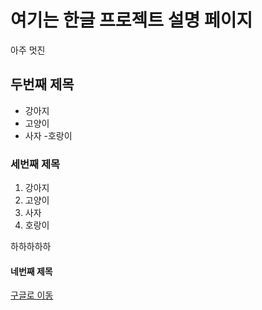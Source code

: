# 여기는 한글 프로젝트 설명 페이지



아주 멋진 

## 두번째 제목
- 강아지
- 고양이
- 사자
-호랑이

### 세번째 제목
1. 강아지
2. 고양이
3. 사자
4. 호랑이

  하하하하하
    
#### 네번째 제목

[구글로 이동](https://google.com)

